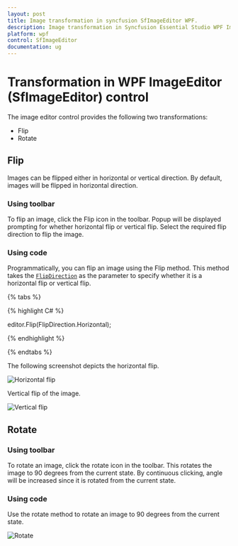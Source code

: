 ```yaml
---
layout: post
title: Image transformation in syncfusion SfImageEditor WPF.
description: Image transformation in Syncfusion Essential Studio WPF ImageEditor (SfImageEditor) control, its elements and more.
platform: wpf
control: SfImageEditor
documentation: ug
---
```


# Transformation in WPF ImageEditor (SfImageEditor) control

The image editor control provides the following two transformations:

* Flip
* Rotate

## Flip

Images can be flipped either in horizontal or vertical direction. By default, images will be flipped in horizontal direction.

### Using toolbar

To flip an image, click the Flip icon in the toolbar. Popup will be displayed prompting for whether horizontal flip or vertical flip. Select the required flip direction to flip the image.

### Using code

Programmatically, you can flip an image using the Flip method. This method takes the [`FlipDirection`](https://help.syncfusion.com/cr/wpf/Syncfusion.UI.Xaml.ImageEditor.Enums.FlipDirection.html) as the parameter to specify whether it is a horizontal flip or vertical flip.

{% tabs %} 

{% highlight C# %} 

editor.Flip(FlipDirection.Horizontal);

{% endhighlight %}

{% endtabs %} 

The following screenshot depicts the horizontal flip.

![Horizontal flip](Images/HorizontalFlip.jpg)   

Vertical flip of the image.

![Vertical flip](Images/VerticalFlip.jpg)   

## Rotate

### Using toolbar

To rotate an image, click the rotate icon in the toolbar. This rotates the image to 90 degrees from the current state. By continuous clicking, angle will be increased since it is rotated from the current state.

### Using code

Use the rotate method to rotate an image to 90 degrees from the current state. 

![Rotate](Images/Rotate.jpg) 
